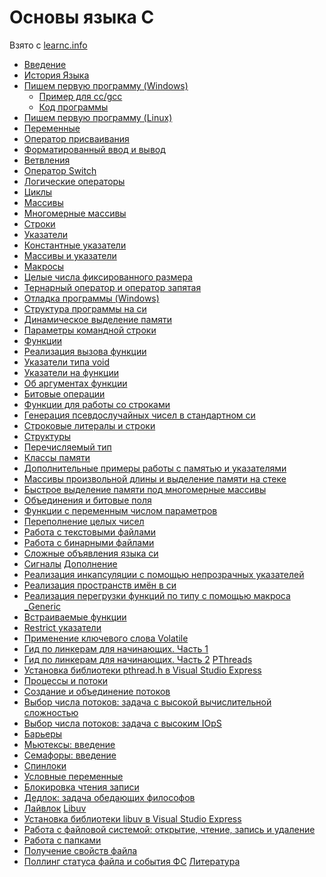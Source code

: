 # Основы языка C

Взято с [learnc.info](https://learnc.info/)

+ [Введение](/LearnCinfo/01_about.md)
+ [История Языка](/LearnCinfo/02_history.md)
+ [Пишем первую программу (Windows)](/LearnCinfo/03_firststeps.md)
    + [Пример для cc/gcc](/LearnCinfo/03_firststeps.md#пример-для-ccgcc-для-терминала)
    + [Код программы](/LearnCinfo/03_firststeps.md#код-программы)
+ [Пишем первую программу (Linux)](/LearnCinfo/04_firststeps_nix.md)
+ [Переменные](/LearnCinfo/05_variables.md)
+ [Оператор присваивания]()
+ [Форматированный ввод и вывод]()
+ [Ветвления]()
+ [Оператор Switch]()
+ [Логические операторы]()
+ [Циклы]()
+ [Массивы]()
+ [Многомерные массивы]()
+ [Строки]()
+ [Указатели]()
+ [Константные указатели]()
+ [Массивы и указатели]()
+ [Макросы]()
+ [Целые числа фиксированного размера]()
+ [Тернарный оператор и оператор запятая]()
+ [Отладка программы (Windows)]()
+ [Структура программы на си]()
+ [Динамическое выделение памяти]()
+ [Параметры командной строки]()
+ [Функции]()
+ [Реализация вызова функции]()
+ [Указатели типа void]()
+ [Указатели на функции]()
+ [Об аргументах функции]()
+ [Битовые операции]()
+ [Функции для работы со строками]()
+ [Генерация псевдослучайных чисел в стандартном си]()
+ [Строковые литералы и строки]()
+ [Структуры]()
+ [Перечисляемый тип]()
+ [Классы памяти]()
+ [Дополнительные примеры работы с памятью и указателями]()
+ [Массивы произвольной длины и выделение памяти на стеке]()
+ [Быстрое выделение памяти под многомерные массивы]()
+ [Объединения и битовые поля]()
+ [Функции с переменным числом параметров]()
+ [Переполнение целых чисел]()
+ [Работа с текстовыми файлами]()
+ [Работа с бинарными файлами]()
+ [Сложные объявления языка си]()
+ [Сигналы]()
[Дополнение]()
+ [Реализация инкапсуляции с помощью непрозрачных указателей]()
+ [Реализация пространств имён в си]()
+ [Реализация перегрузки функций по типу с помощью макроса _Generic]()
+ [Встраиваемые функции]()
+ [Restrict указатели]()
+ [Применение ключевого слова Volatile]()
+ [Гид по линкерам для начинающих. Часть 1]()
+ [Гид по линкерам для начинающих. Часть 2]()
[PThreads]()
+ [Установка библиотеки pthread.h в Visual Studio Express]()
+ [Процессы и потоки]()
+ [Создание и объединение потоков]()
+ [Выбор числа потоков: задача с высокой вычислительной сложностью]()
+ [Выбор числа потоков: задача с высоким IOpS]()
+ [Барьеры]()
+ [Мьютексы: введение]()
+ [Семафоры: введение]()
+ [Спинлоки]()
+ [Условные переменные]()
+ [Блокировка чтения записи]()
+ [Дедлок: задача обедающих философов]()
+ [Лайвлок]()
[Libuv]()
+ [Установка библиотеки libuv в Visual Studio Express]()
+ [Работа с файловой системой: открытие, чтение, запись и удаление]()
+ [Работа с папками]()
+ [Получение свойств файла]()
+ [Поллинг статуса файла и события ФС]()
[Литература]()